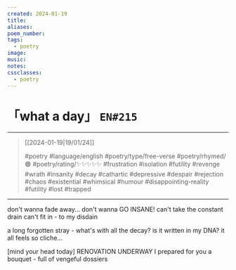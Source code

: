 ```yaml
---
created: 2024-01-19
title:
aliases:
poem_number:
tags:
  - poetry
image:
music:
notes:
cssclasses:
  - poetry
---
```

# 「what a day」 `EN#215`

---

> [[2024-01-19|19/01/24]]
> 
> #poetry 
> #language/english 
> #poetry/type/free-verse 
> #poetry/rhymed/🟢 
> #poetry/rating/✨✨✨✨✨ 
> #frustration #isolation #futility #revenge #wrath #insanity #decay #cathartic #depressive #despair #rejection #chaos #existential #whimsical #humour #disappointing-reality #futility #lost #trapped 

---

don't wanna fade away...
don't wanna GO INSANE!
can't take the constant drain
can't fit in - to my disdain

a long forgotten stray -
what's with all the decay?
is it written in my DNA?
it all feels so cliche...

[mind your head today]
RENOVATION UNDERWAY
I prepared for you a bouquet -
full of vengeful dossiers